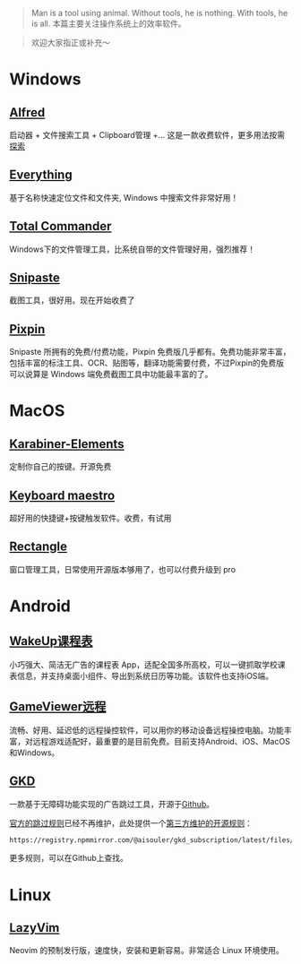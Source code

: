 > Man is a tool using animal. Without tools, he is nothing. With tools, he is all.
> 本篇主要关注操作系统上的效率软件。

> 欢迎大家指正或补充～

# Windows

## [Alfred](https://www.alfredapp.com/)

启动器 + 文件搜索工具 + Clipboard管理 +...
这是一款收费软件，更多用法按需[探索](https://ihtcboy.com/2020/02/09/2020-02-09_%E7%A8%8B%E5%BA%8F%E5%91%98%E7%9A%84macOS%E7%B3%BB%E5%88%97%EF%BC%9A%E9%AB%98%E6%95%88Alfred%E8%BF%9B%E9%98%B6/)

## [Everything](https://www.voidtools.com/zh-cn/downloads/)

基于名称快速定位文件和文件夹, Windows 中搜索文件非常好用！

## [Total Commander](https://www.ghisler.com/)

Windows下的文件管理工具，比系统自带的文件管理好用，强烈推荐！

## [Snipaste](https://zh.snipaste.com/)

截图工具，很好用。现在开始收费了

## [Pixpin](https://pixpinapp.com/)

Snipaste 所拥有的免费/付费功能，Pixpin 免费版几乎都有。免费功能非常丰富，包括丰富的标注工具、OCR、贴图等，翻译功能需要付费，不过Pixpin的免费版可以说算是 Windows 端免费截图工具中功能最丰富的了。

# MacOS

## [Karabiner-Elements](https://github.com/pqrs-org/Karabiner-Elements)

定制你自己的按键。开源免费

## [Keyboard maestro](https://www.keyboardmaestro.com/main/)

超好用的快捷键+按键触发软件。收费，有试用

## [Rectangle](https://github.com/rxhanson/Rectangle)

窗口管理工具，日常使用开源版本够用了，也可以付费升级到 pro

# Android

## [WakeUp课程表](https://www.wakeup.fun/)

小巧强大、简洁无广告的课程表 App，适配全国多所高校，可以一键抓取学校课表信息，并支持桌面小组件、导出到系统日历等功能。该软件也支持iOS端。

## [GameViewer远程](https://gv.163.com/)

流畅、好用、延迟低的远程操控软件，可以用你的移动设备远程操控电脑。功能丰富，对远程游戏适配好，最重要的是目前免费。目前支持Android、iOS、MacOS和Windows。

## [GKD](https://gkd.li/)

一款基于无障碍功能实现的广告跳过工具，开源于[Github](https://github.com/gkd-kit/gkd)。

[官方的跳过规则](https://github.com/gkd-kit/subscription)已经不再维护，此处提供一个[第三方维护的开源规则](https://github.com/AIsouler/GKD_subscription)：

```txt
https://registry.npmmirror.com/@aisouler/gkd_subscription/latest/files/dist/AIsouler_gkd.json5
```

更多规则，可以在Github上查找。

# Linux

## [LazyVim](https://github.com/LazyVim/LazyVim?tab=readme-ov-file)

Neovim 的预制发行版，速度快，安装和更新容易。非常适合 Linux 环境使用。
